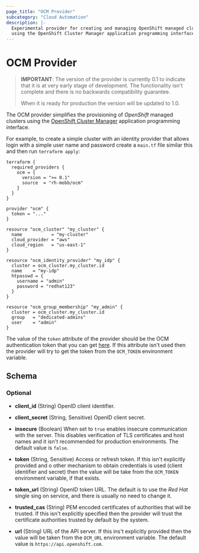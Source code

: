 ```yaml
---
page_title: "OCM Provider"
subcategory: "Cloud Automation"
description: |-
  Experimental provider for creating and managing OpenShift managed clusters
  using the OpenShift Cluster Manager application programming interface.
---
```


# OCM Provider

> **IMPORTANT**: The version of the provider is currently 0.1 to indicate that
> it is at very early stage of development. The functionality isn't complete
> and there is no backwards compatibility guarantee.
>
> When it is ready for production the version will be updated to 1.0.

The OCM provider simplifies the provisioning of _OpenShift_ managed clusters
using the [OpenShift Cluster Manager](https://console.redhat.com/openshift)
application programming interface.

For example, to create a simple cluster with an identity provider that allows
login with a simple user name and password create a `main.tf` file similar this
and then run `terraform apply`:

```hcl
terraform {
  required_providers {
    ocm = {
      version = ">= 0.1"
      source  = "rh-mobb/ocm"
    }
  }
}

provider "ocm" {
  token = "..."
}

resource "ocm_cluster" "my_cluster" {
  name           = "my-cluster"
  cloud_provider = "aws"
  cloud_region   = "us-east-1"
}

resource "ocm_identity_provider" "my_idp" {
  cluster = ocm_cluster.my_cluster.id
  name    = "my-idp"
  htpasswd = {
    username = "admin"
    password = "redhat123"
  }
}

resource "ocm_group_membership" "my_admin" {
  cluster = ocm_cluster.my_cluster.id
  group   = "dedicated-admins"
  user    = "admin"
}
```

The value of the `token` attribute of the provider should be the OCM
authentication token that you can get [here](https://console.redhat.com/openshift/token).
If this attribute isn't used then the provider will try to get the token from
the `OCM_TOKEN` environment variable.

## Schema

### Optional

- **client_id** (String) OpenID client identifier.

- **client_secret** (String, Sensitive) OpenID client secret.

- **insecure** (Boolean) When set to `true` enables insecure communication
  with the server. This disables verification of TLS certificates and host names
  and it isn't recommended for production environments. The default value is
  `false`.

- **token** (String, Sensitive) Access or refresh token. If this isn't
  explicitly provided and o other mechanism to obtain credentials is used
  (client identifier and secret) then the value will be take from the
  `OCM_TOKEN` environment variable, if that exists.

- **token_url** (String) OpenID token URL. The default is to use the _Red Hat_
  single sing on service, and there is usually no need to change it.

- **trusted_cas** (String) PEM encoded certificates of authorities that will
  be trusted. If this isn't explicitly specified then the provider will trust
  the certificate authorities trusted by default by the system.

- **url** (String) URL of the API server. If this ins't explicitly provided
  then the value will be taken from the `OCM_URL` environment variable. The
  default value is `https://api.openshift.com`.